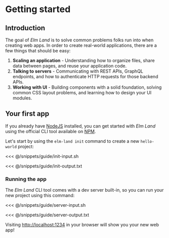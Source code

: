 # Getting started

## Introduction

The goal of _Elm Land_ is to solve common problems folks run into when creating web apps. In order to create real-world applications, there are a few things that should be easy:

1. __Scaling an application__ - Understanding how to organize files, share data between pages, and reuse your application code.
1. __Talking to servers__ - Communicating with REST APIs, GraphQL endpoints, and how to authenticate HTTP requests for those backend APIs.
1. __Working with UI__ - Building components with a solid foundation, solving common CSS layout problems, and learning how to design your UI modules.


## Your first app

If you already have [NodeJS](https://nodejs.org) installed, you can get started with _Elm Land_ using the official CLI tool available on [NPM](https://npmjs.org/elm-land).

Let's start by using the `elm-land init` command to create a new `hello-world` project:

<<< @/snippets/guide/init-input.sh

<code-group>
<code-block title="Terminal output">

<<< @/snippets/guide/init-output.txt

</code-block>
</code-group>



### Running the app <Badge type="warning" text="wip" vertical="middle" />

The _Elm Land_ CLI tool comes with a dev server built-in, so you can run your new project using this command:

<<< @/snippets/guide/server-input.sh

<code-group>
<code-block title="Terminal output">

<<< @/snippets/guide/server-output.txt

</code-block>
</code-group>

Visiting [http://localhost:1234](http://localhost:1234) in your browser will show you your new web app!

